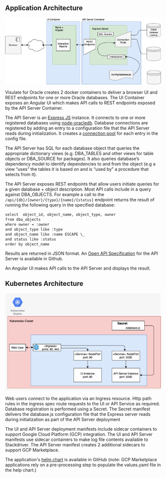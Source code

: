 ## Application Architecture

![Architecture diagram](images/database-connections.png)

Visulate for Oracle creates 2 docker containers to deliver a browser UI and REST endpoints for one or more Oracle databases. The UI Container exposes an Angular UI which makes API calls to REST endpoints exposed by the API Server Container. 

The API Server is an [Express JS](https://expressjs.com/) instance.  It connects to one or more registered databases using [node-oracledb](https://oracle.github.io/node-oracledb/doc/api.html#intro). Database connections are registered by adding an entry to a configuration file that the API Server reads during initialization. It creates a [connection pool](https://oracle.github.io/node-oracledb/doc/api.html#connpooling) for each entry in the config file.

The API Server has SQL for each database object that queries the appropriate dictionary views (e.g. DBA_TABLES and other views for table objects or DBA_SOURCE for packages). It also queries database’s dependency model to identify dependencies to and from the object (e.g a view “uses” the tables it is based on and is “used by” a procedure that selects from it). 

The API Server exposes REST endpoints that allow users initiate queries for a given database + object description. Most API calls include in a query against DBA_OBJECTS.  For example a call to the `/api/{db}/{owner}/{type}/{name}/{status}` endpoint returns the result of running the following query in the specified database:
```
select  object_id, object_name, object_type, owner
from dba_objects
where owner = :owner
and object_type like :type
and object_name like :name ESCAPE \_
and status like :status
order by object_name
```
Results are returned in JSON format. An [Open API Specification](https://github.com/visulate/visulate-for-oracle/blob/master/api-server/openapi.yaml) for the API Server is available in Github.

An Angular UI makes API calls to the API Server and displays the result.

## Kubernetes Architecture

![K8S Architecture](images/k8s.png)

Web users connect to the application via an Ingress resource. Http path rules in the ingress spec route requests to the UI or API Service as required. Database registration is performed using a Secret.  The Secret manifest delivers the database.js configuration file that the Express server reads during initialization as part of the API Server deployment

The UI and API Server deployment manifests include sidecar containers to support Google Cloud Platform (GCP) integration. The UI and API Server manifests use sidecar containers to make log file contents available to Stackdriver. The API Server manifest creates 2 additional sidecars to support GCP Marketplace.

The application's [helm chart](https://github.com/visulate/visulate-for-oracle/tree/master/google-marketplace/chart/visulate-for-oracle) is available in GitHub (note: GCP Marketplace applications rely on a pre-processing step to populate the values.yaml file in the help chart.)
